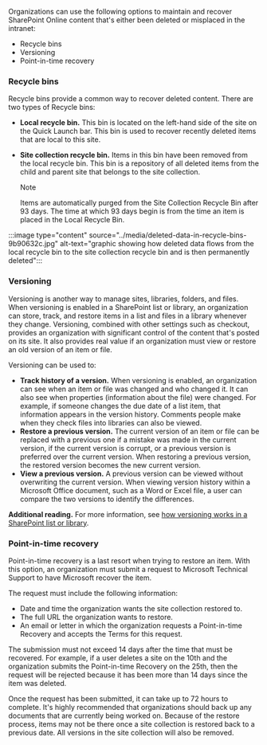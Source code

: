 Organizations can use the following options to maintain and recover SharePoint Online content that's either been deleted or misplaced in the intranet:

 -  Recycle bins
 -  Versioning
 -  Point-in-time recovery

### Recycle bins

Recycle bins provide a common way to recover deleted content. There are two types of Recycle bins:

 -  **Local recycle bin.** This bin is located on the left-hand side of the site on the Quick Launch bar. This bin is used to recover recently deleted items that are local to this site.
 -  **Site collection recycle bin.** Items in this bin have been removed from the local recycle bin. This bin is a repository of all deleted items from the child and parent site that belongs to the site collection.

    > [!NOTE]
    > Items are automatically purged from the Site Collection Recycle Bin after 93 days. The time at which 93 days begin is from the time an item is placed in the Local Recycle Bin.

:::image type="content" source="../media/deleted-data-in-recycle-bins-9b90632c.jpg" alt-text="graphic showing how deleted data flows from the local recycle bin to the site collection recycle bin and is then permanently deleted":::


### Versioning

Versioning is another way to manage sites, libraries, folders, and files. When versioning is enabled in a SharePoint list or library, an organization can store, track, and restore items in a list and files in a library whenever they change. Versioning, combined with other settings such as checkout, provides an organization with significant control of the content that's posted on its site. It also provides real value if an organization must view or restore an old version of an item or file.

Versioning can be used to:

 -  **Track history of a version.** When versioning is enabled, an organization can see when an item or file was changed and who changed it. It can also see when properties (information about the file) were changed. For example, if someone changes the due date of a list item, that information appears in the version history. Comments people make when they check files into libraries can also be viewed.
 -  **Restore a previous version.** The current version of an item or file can be replaced with a previous one if a mistake was made in the current version, if the current version is corrupt, or a previous version is preferred over the current version. When restoring a previous version, the restored version becomes the new current version.
 -  **View a previous version.** A previous version can be viewed without overwriting the current version. When viewing version history within a Microsoft Office document, such as a Word or Excel file, a user can compare the two versions to identify the differences.

**Additional reading.** For more information, see [how versioning works in a SharePoint list or library](https://support.office.com/article/How-does-versioning-work-in-a-SharePoint-list-or-library-0F6CD105-974F-44A4-AADB-43AC5BDFD247?azure-portal=true).

### Point-in-time recovery

Point-in-time recovery is a last resort when trying to restore an item. With this option, an organization must submit a request to Microsoft Technical Support to have Microsoft recover the item.

The request must include the following information:

 -  Date and time the organization wants the site collection restored to.
 -  The full URL the organization wants to restore.
 -  An email or letter in which the organization requests a Point-in-time Recovery and accepts the Terms for this request.

The submission must not exceed 14 days after the time that must be recovered. For example, if a user deletes a site on the 10th and the organization submits the Point-in-time Recovery on the 25th, then the request will be rejected because it has been more than 14 days since the item was deleted.

Once the request has been submitted, it can take up to 72 hours to complete. It's highly recommended that organizations should back up any documents that are currently being worked on. Because of the restore process, items may not be there once a site collection is restored back to a previous date. All versions in the site collection will also be removed.
